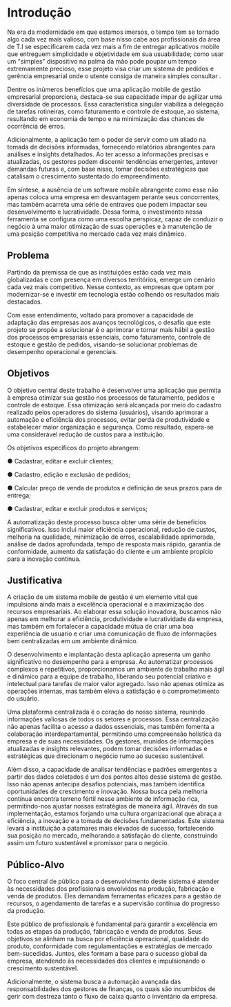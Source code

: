 # Introdução

Na era da modernidade em que estamos imersos, o tempo tem se tornado algo cada vez mais valioso, com base nisso cabe aos profissionais da área de T.I se especificarem cada vez mais a fim de entregar aplicativos mobile que entreguem simplicidade e objetividade em sua usuabilidade; como usar um "simples" dispositivo na palma da mão pode poupar um tempo extremamente precioso, esse projeto visa criar um sistema de pedidos e gerência empresarial onde o utente consiga de maneira simples consultar .

Dentre os inúmeros benefícios que uma aplicação mobile de gestão empresarial proporciona, destaca-se sua capacidade ímpar de agilizar uma diversidade de processos. Essa característica singular viabiliza a delegação de tarefas rotineiras, como faturamento e controle de estoque, ao sistema, resultando em economia de tempo e na minimização das chances de ocorrência de erros.

Adicionalmente, a aplicação tem o poder de servir como um aliado na tomada de decisões informadas, fornecendo relatórios abrangentes para análises e insights detalhados. Ao ter acesso a informações precisas e atualizadas, os gestores podem discernir tendências emergentes, antever demandas futuras e, com base nisso, tomar decisões estratégicas que catalisam o crescimento sustentado do empreendimento.

Em síntese, a ausência de um software mobile abrangente como esse não apenas coloca uma empresa em desvantagem perante seus concorrentes, mas também acarreta uma série de entraves que podem impactar seu desenvolvimento e lucratividade. Dessa forma, o investimento nessa ferramenta se configura como uma escolha perspicaz, capaz de conduzir o negócio à uma maior otimização de suas operações e à manutenção de uma posição competitiva no mercado cada vez mais dinâmico.

## Problema
<p>
  Partindo da premissa de que as instituições estão cada vez mais globalizadas e com presença em diversos territórios, emerge um cenário cada vez mais competitivo. Nesse contexto, as empresas que optam por modernizar-se e investir em tecnologia estão colhendo os resultados mais destacados.

Com esse entendimento, voltado para promover a capacidade de adaptação das empresas aos avanços tecnológicos, o desafio que este projeto se propõe a solucionar é o aprimorar e tornar mais hábil a gestão dos processos empresariais essenciais, como faturamento, controle de estoque e gestão de pedidos, visando-se solucionar problemas de desempenho operacional e gerenciais.

</p>


## Objetivos

O objetivo central deste trabalho é desenvolver uma aplicação que permita à empresa otimizar sua gestão nos processos de faturamento, pedidos e controle de estoque. Essa otimização será alcançada por meio do cadastro realizado pelos operadores do sistema (usuários), visando aprimorar a automação e eficiência dos processos, evitar perda de produtividade e estabelecer maior organização e segurança. Como resultado, espera-se uma considerável redução de custos para a instituição.

Os objetivos específicos do projeto abrangem:

<p> ● Cadastrar, editar e excluir clientes;</p>
<p> ● Cadastro, edição e exclusão de pedidos;</p>
<p> ● Calcular preço de venda de produtos e definição de seus prazos para de entrega;</p>
<p> ● Cadastrar, editar e excluir produtos e serviços;</p>

A automatização deste processo busca obter uma série de benefícios significativos. Isso inclui maior eficiência operacional, redução de custos, melhoria na qualidade, minimização de erros, escalabilidade aprimorada, análise de dados aprofundada, tempo de resposta mais rápido, garantia de conformidade, aumento da satisfação do cliente e um ambiente propício para a inovação contínua.

## Justificativa

A criação de um sistema mobile de gestão é um elemento vital que impulsiona ainda mais a excelência operacional e a maximização dos recursos empresariais. Ao elaborar essa solução inovadora, buscamos não apenas em melhorar a eficiência, produtividade e lucratividade da empresa, mas também em fortalecer a capacidade mútua de criar uma boa experiência de usuario e criar uma comunicação de fluxo de informações bem centralizadas em um ambiente dinâmico.

O desenvolvimento e implantação desta aplicação apresenta um ganho significativo no desempenho para a empresa. Ao automatizar processos complexos e repetitivos, proporcionamos um ambiente de trabalho mais ágil e dinâmico para a equipe de trabalho, liberando seu potencial criativo e intelectual para tarefas de maior valor agregado. Isso não apenas otimiza as operações internas, mas também eleva a satisfação e o comprometimento do usuário.

Uma plataforma centralizada é o coração do nosso sistema, reunindo informações valiosas de todos os setores e processos. Essa centralização não apenas facilita o acesso a dados essenciais, mas também fomenta a colaboração interdepartamental, permitindo uma compreensão holística da empresa e de suas necessidades. Os gestores, munidos de informações atualizadas e insights relevantes, podem tomar decisões informadas e estratégicas que direcionam o negócio rumo ao sucesso sustentável.

Além disso, a capacidade de analisar tendências e padrões emergentes a partir dos dados coletados é um dos pontos altos desse sistema de gestão. Isso não apenas antecipa desafios potenciais, mas também identifica oportunidades de crescimento e inovação. Nossa busca pela melhoria contínua encontra terreno fértil nesse ambiente de informação rica, permitindo-nos ajustar nossas estratégias de maneira ágil.
Através da sua implementação, estamos forjando uma cultura organizacional que abraça a eficiência, a inovação e a tomada de decisões fundamentadas. Este sistema levará a instituição a patamares mais elevados de sucesso, fortalecendo sua posição no mercado, melhorando a satisfação do cliente, construindo assim um futuro sustentável e promissor para o negócio.


## Público-Alvo

O foco central de público para o desenvolvimento deste sistema é atender às necessidades dos profissionais envolvidos na produção, fabricação e venda de produtos. Eles demandam ferramentas eficazes para a gestão de recursos, o agendamento de tarefas e a supervisão contínua do progresso da produção.

Este público de profissionais é fundamental para garantir a excelência em todas as etapas da produção, fabricação e venda de produtos. Seus objetivos se alinham na busca por eficiência operacional, qualidade do produto, conformidade com regulamentações e estratégias de mercado bem-sucedidas. Juntos, eles formam a base para o sucesso global da empresa, atendendo às necessidades dos clientes e impulsionando o crescimento sustentável.

Adicionalmente, o sistema busca a automação avançada das responsabilidades dos gestores de finanças, os quais são incumbidos de gerir com destreza tanto o fluxo de caixa quanto o inventário da empresa.
